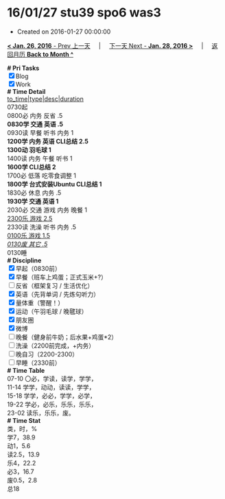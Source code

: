 # 16/01/27 stu39 spo6 was3

- Created on 2016-01-27 00:00:00

[**< Jan. 26, 2016** - Prev 上一天](_archived/lifelogs/2016/01/d26.md) &nbsp; &nbsp; | &nbsp; &nbsp; [下一天 Next - **Jan. 28, 2016 >**](_archived/lifelogs/2016/01/d28.md) &nbsp; &nbsp; |  &nbsp; &nbsp; [返回月历 **Back to Month ^**](_archived/lifelogs/2016/01/index.md)
<br/><div><b># Pri Tasks</b></div><div><input checked="true" type="checkbox"/>Blog</div><div><input checked="true" type="checkbox"/>Work</div><div><b># Time Detail</b></div><div><u>to_time|type|desc|duration</u></div><div>0730起</div><div>0800必 内务 反省 .5</div><div><b>0830学 交通 英语 .5</b></div><div>0930读 早餐 听书 内务 1</div><div><b>1200学 内务 英语 CLI总结 2.5</b></div><div><b>1300动 羽毛球 1</b></div><div>1400读 内务 午餐 听书 1</div><div><b>1600学 CLI总结 2</b></div><div>1700必 低落 吃零食调整 1</div><div><b>1800学 台式安装Ubuntu CLI总结 1</b></div><div>1830必 休息 内务 .5</div><div><b>1930学 交通 英语 1</b></div><div>2030必 交通 游戏 内务 晚餐 1</div><div><u>2300乐 游戏 2.5</u></div><div>2330读 洗澡 听书 内务 .5</div><div><u>0100乐 游戏 1.5</u></div><div><u><i>0130废 其它 .5</i></u></div><div>0130睡</div><div><b># Discipline</b></div><div><input checked="true" type="checkbox"/>早起（0830前）</div><div><input checked="true" type="checkbox"/>早餐（班车上鸡蛋；正式玉米+?）</div><div><input type="checkbox"/>反省（框架复习 / 生活优化）</div><div><input checked="true" type="checkbox"/>英语（先背单词 / 先炼句听力）</div><div><input checked="true" type="checkbox"/>量体重（警醒！）</div><div><input checked="true" type="checkbox"/>运动（午羽毛球 / 晚毽球）</div><div><input checked="true" type="checkbox"/>朋友圈</div><div><input checked="true" type="checkbox"/>微博</div><div><input type="checkbox"/>晚餐（健身前牛奶；后水果+鸡蛋*2）</div><div><input type="checkbox"/>洗澡（2200前完成，+内务）</div><div><input type="checkbox"/>晚自习（2200-2300）</div><div><input type="checkbox"/>早睡（2330前）</div><div><b># Time Table</b></div><div>07-10 〇必，学读，读学，学学，</div><div>11-14 学学，动动，读读，学学，</div><div>15-18 学学，必必，学学，必学，</div><div>19-22 学必，必乐，乐乐，乐乐，</div><div>23-02 读乐，乐乐，废。</div><div><b># Time Stat</b></div><div>类，时，%</div><div>学7，38.9</div><div>动1，5.6</div><div>读2.5，13.9</div><div>乐4，22.2</div><div>必3，16.7</div><div>废0.5，2.8</div><div>总18</div>
